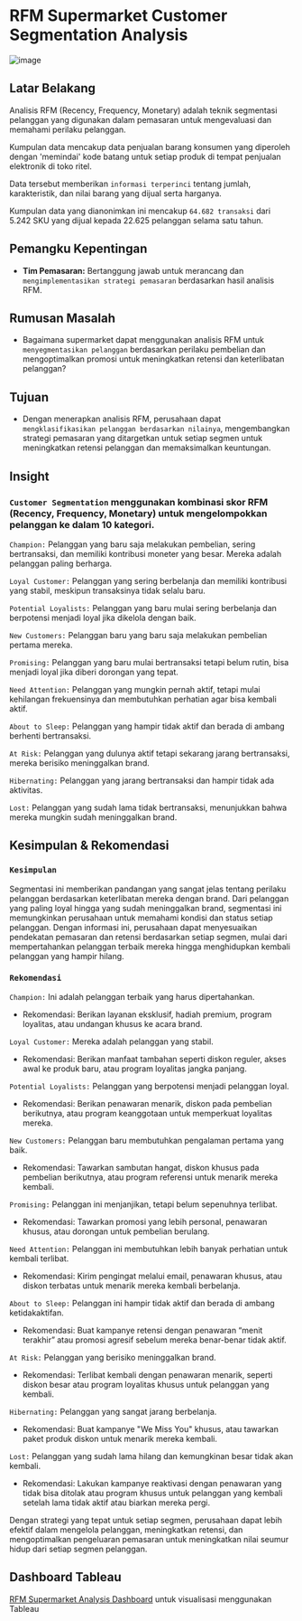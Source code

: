 # RFM Supermarket Customer Segmentation Analysis

![image](https://github.com/user-attachments/assets/dc0c18ec-17ba-4a20-bb28-cda8cc44ccf3)


## **Latar Belakang**
Analisis RFM (Recency, Frequency, Monetary) adalah teknik segmentasi pelanggan yang digunakan dalam pemasaran untuk mengevaluasi dan memahami perilaku pelanggan.

Kumpulan data mencakup data penjualan barang konsumen yang diperoleh dengan 'memindai' kode batang untuk setiap produk di tempat penjualan elektronik di toko ritel.

Data tersebut memberikan `informasi terperinci` tentang jumlah, karakteristik, dan nilai barang yang dijual serta harganya.

Kumpulan data yang dianonimkan ini mencakup `64.682 transaksi` dari 5.242 SKU yang dijual kepada 22.625 pelanggan selama satu tahun.


## **Pemangku Kepentingan**

- **Tim Pemasaran:** Bertanggung jawab untuk merancang dan `mengimplementasikan strategi pemasaran` berdasarkan hasil analisis RFM.


## **Rumusan Masalah**

- Bagaimana supermarket dapat menggunakan analisis RFM untuk `menyegmentasikan pelanggan` berdasarkan perilaku pembelian dan mengoptimalkan promosi untuk meningkatkan retensi dan keterlibatan pelanggan?
  

## **Tujuan**

- Dengan menerapkan analisis RFM, perusahaan dapat `mengklasifikasikan pelanggan berdasarkan nilainya`, mengembangkan strategi pemasaran yang ditargetkan untuk setiap segmen untuk meningkatkan retensi pelanggan dan memaksimalkan keuntungan.


## Insight 

### **`Customer Segmentation`** menggunakan kombinasi skor RFM (Recency, Frequency, Monetary) untuk mengelompokkan pelanggan ke dalam 10 kategori.

`Champion:` Pelanggan yang baru saja melakukan pembelian, sering bertransaksi, dan memiliki kontribusi moneter yang besar. Mereka adalah pelanggan paling berharga.

`Loyal Customer:` Pelanggan yang sering berbelanja dan memiliki kontribusi yang stabil, meskipun transaksinya tidak selalu baru.

`Potential Loyalists:` Pelanggan yang baru mulai sering berbelanja dan berpotensi menjadi loyal jika dikelola dengan baik.

`New Customers:` Pelanggan baru yang baru saja melakukan pembelian pertama mereka.

`Promising:` Pelanggan yang baru mulai bertransaksi tetapi belum rutin, bisa menjadi loyal jika diberi dorongan yang tepat.

`Need Attention:` Pelanggan yang mungkin pernah aktif, tetapi mulai kehilangan frekuensinya dan membutuhkan perhatian agar bisa kembali aktif.

`About to Sleep:` Pelanggan yang hampir tidak aktif dan berada di ambang berhenti bertransaksi.

`At Risk:` Pelanggan yang dulunya aktif tetapi sekarang jarang bertransaksi, mereka berisiko meninggalkan brand.

`Hibernating:` Pelanggan yang jarang bertransaksi dan hampir tidak ada aktivitas.

`Lost:`  Pelanggan yang sudah lama tidak bertransaksi, menunjukkan bahwa mereka mungkin sudah meninggalkan brand.


## **Kesimpulan & Rekomendasi**

### **`Kesimpulan`**

Segmentasi ini memberikan pandangan yang sangat jelas tentang perilaku pelanggan berdasarkan keterlibatan mereka dengan brand. Dari pelanggan yang paling loyal hingga yang sudah meninggalkan brand, segmentasi ini memungkinkan perusahaan untuk memahami kondisi dan status setiap pelanggan. Dengan informasi ini, perusahaan dapat menyesuaikan pendekatan pemasaran dan retensi berdasarkan setiap segmen, mulai dari mempertahankan pelanggan terbaik mereka hingga menghidupkan kembali pelanggan yang hampir hilang.

### **`Rekomendasi`**

`Champion:` Ini adalah pelanggan terbaik yang harus dipertahankan.

- Rekomendasi: Berikan layanan eksklusif, hadiah premium, program loyalitas, atau undangan khusus ke acara brand.

`Loyal Customer:` Mereka adalah pelanggan yang stabil.

- Rekomendasi: Berikan manfaat tambahan seperti diskon reguler, akses awal ke produk baru, atau program loyalitas jangka panjang.

`Potential Loyalists:` Pelanggan yang berpotensi menjadi pelanggan loyal.

- Rekomendasi: Berikan penawaran menarik, diskon pada pembelian berikutnya, atau program keanggotaan untuk memperkuat loyalitas mereka.

`New Customers:` Pelanggan baru membutuhkan pengalaman pertama yang baik.

- Rekomendasi: Tawarkan sambutan hangat, diskon khusus pada pembelian berikutnya, atau program referensi untuk menarik mereka kembali.

`Promising:` Pelanggan ini menjanjikan, tetapi belum sepenuhnya terlibat.

- Rekomendasi: Tawarkan promosi yang lebih personal, penawaran khusus, atau dorongan untuk pembelian berulang.

`Need Attention:` Pelanggan ini membutuhkan lebih banyak perhatian untuk kembali terlibat.

- Rekomendasi: Kirim pengingat melalui email, penawaran khusus, atau diskon terbatas untuk menarik mereka kembali berbelanja.

`About to Sleep:` Pelanggan ini hampir tidak aktif dan berada di ambang ketidakaktifan.

- Rekomendasi: Buat kampanye retensi dengan penawaran “menit terakhir” atau promosi agresif sebelum mereka benar-benar tidak aktif.

`At Risk:` Pelanggan yang berisiko meninggalkan brand.

- Rekomendasi: Terlibat kembali dengan penawaran menarik, seperti diskon besar atau program loyalitas khusus untuk pelanggan yang kembali.

`Hibernating:` Pelanggan yang sangat jarang berbelanja.

- Rekomendasi: Buat kampanye "We Miss You" khusus, atau tawarkan paket produk diskon untuk menarik mereka kembali.

`Lost:` Pelanggan yang sudah lama hilang dan kemungkinan besar tidak akan kembali.

- Rekomendasi: Lakukan kampanye reaktivasi dengan penawaran yang tidak bisa ditolak atau program khusus untuk pelanggan yang kembali setelah lama tidak aktif atau biarkan mereka pergi.

Dengan strategi yang tepat untuk setiap segmen, perusahaan dapat lebih efektif dalam mengelola pelanggan, meningkatkan retensi, dan mengoptimalkan pengeluaran pemasaran untuk meningkatkan nilai seumur hidup dari setiap segmen pelanggan.


## Dashboard Tableau

[RFM Supermarket Analysis Dashboard](https://public.tableau.com/app/profile/zia.tabaruk/viz/RFMSupermarketAnalysis/StoryRFMSupermarketAnalysis) untuk visualisasi menggunakan Tableau
